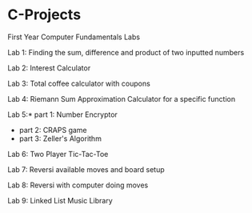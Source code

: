 # C-Projects
First Year Computer Fundamentals Labs

Lab 1: Finding the sum, difference and product of two inputted numbers

Lab 2: Interest Calculator

Lab 3: Total coffee calculator with coupons

Lab 4: Riemann Sum Approximation Calculator for a specific function

Lab 5:* part 1: Number Encryptor
* part 2: CRAPS game
* part 3: Zeller's Algorithm

Lab 6: Two Player Tic-Tac-Toe

Lab 7: Reversi available moves and board setup

Lab 8: Reversi with computer doing moves

Lab 9: Linked List Music Library
